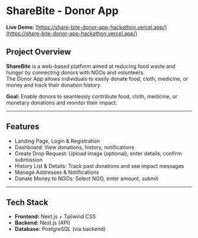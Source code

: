 # ShareBite - Donor App

**Live Demo:** [https://share-bite-donor-app-hackathon.vercel.app/](https://share-bite-donor-app-hackathon.vercel.app/)

## Project Overview

**ShareBite** is a web-based platform aimed at reducing food waste and hunger by connecting donors with NGOs and volunteers.  
The Donor App allows individuals to easily donate food, cloth, medicine, or money and track their donation history.

**Goal:** Enable donors to seamlessly contribute food, cloth, medicine, or monetary donations and monitor their impact.

---

## Features

- Landing Page, Login & Registration
- Dashboard: View donations, history, notifications
- Create Drop Request: Upload image (optional), enter details, confirm submission
- History List & Details: Track past donations and see impact messages
- Manage Addresses & Notifications
- Donate Money to NGOs: Select NGO, enter amount, submit

---

## Tech Stack

- **Frontend:** Next.js + Tailwind CSS
- **Backend:** Nest.js (API)
- **Database:** PostgreSQL (via backend)

